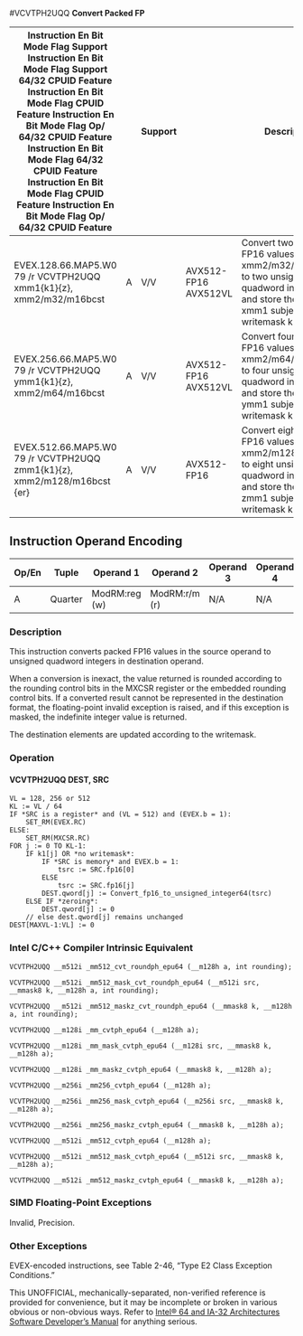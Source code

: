 #VCVTPH2UQQ
**Convert Packed FP**

| Instruction En Bit Mode Flag Support Instruction En Bit Mode Flag Support 64/32 CPUID Feature Instruction En Bit Mode Flag CPUID Feature Instruction En Bit Mode Flag Op/ 64/32 CPUID Feature Instruction En Bit Mode Flag 64/32 CPUID Feature Instruction En Bit Mode Flag CPUID Feature Instruction En Bit Mode Flag Op/ 64/32 CPUID Feature |     | Support |                      | Description                                                                                                                                      |
| ---------------------------------------------------------------------------------------------------------------------------------------------------------------------------------------------------------------------------------------------------------------------------------------------------------------------------------------------- | --- | ------- | -------------------- | ------------------------------------------------------------------------------------------------------------------------------------------------ |
| EVEX.128.66.MAP5.W0 79 /r VCVTPH2UQQ xmm1{k1}{z}, xmm2/m32/m16bcst                                                                                                                                                                                                                                                                             | A   | V/V     | AVX512-FP16 AVX512VL | Convert two packed FP16 values in xmm2/m32/m16bcst to two unsigned quadword integers, and store the result in xmm1 subject to writemask k1.      |
| EVEX.256.66.MAP5.W0 79 /r VCVTPH2UQQ ymm1{k1}{z}, xmm2/m64/m16bcst                                                                                                                                                                                                                                                                             | A   | V/V     | AVX512-FP16 AVX512VL | Convert four packed FP16 values in xmm2/m64/m16bcst to four unsigned quadword integers, and store the result in ymm1 subject to writemask k1.    |
| EVEX.512.66.MAP5.W0 79 /r VCVTPH2UQQ zmm1{k1}{z}, xmm2/m128/m16bcst {er}                                                                                                                                                                                                                                                                       | A   | V/V     | AVX512-FP16          | Convert eight packed FP16 values in xmm2/m128/m16bcst to eight unsigned quadword integers, and store the result in zmm1 subject to writemask k1. |

## Instruction Operand Encoding

| Op/En | Tuple   | Operand 1     | Operand 2     | Operand 3 | Operand 4 |
| ----- | ------- | ------------- | ------------- | --------- | --------- |
| A     | Quarter | ModRM:reg (w) | ModRM:r/m (r) | N/A       | N/A       |

### Description

This instruction converts packed FP16 values in the source operand to unsigned quadword integers in destination operand.

When a conversion is inexact, the value returned is rounded according to the rounding control bits in the MXCSR register or the embedded rounding control bits. If a converted result cannot be represented in the destination format, the floating-point invalid exception is raised, and if this exception is masked, the indefinite integer value is returned.

The destination elements are updated according to the writemask.

### Operation

#### VCVTPH2UQQ DEST, SRC

```
VL = 128, 256 or 512
KL := VL / 64
IF *SRC is a register* and (VL = 512) and (EVEX.b = 1):
    SET_RM(EVEX.RC)
ELSE:
    SET_RM(MXCSR.RC)
FOR j := 0 TO KL-1:
    IF k1[j] OR *no writemask*:
        IF *SRC is memory* and EVEX.b = 1:
            tsrc := SRC.fp16[0]
        ELSE
            tsrc := SRC.fp16[j]
        DEST.qword[j] := Convert_fp16_to_unsigned_integer64(tsrc)
    ELSE IF *zeroing*:
        DEST.qword[j] := 0
    // else dest.qword[j] remains unchanged
DEST[MAXVL-1:VL] := 0

```

### Intel C/C++ Compiler Intrinsic Equivalent

```
VCVTPH2UQQ __m512i _mm512_cvt_roundph_epu64 (__m128h a, int rounding);

```

```
VCVTPH2UQQ __m512i _mm512_mask_cvt_roundph_epu64 (__m512i src, __mmask8 k, __m128h a, int rounding);

```

```
VCVTPH2UQQ __m512i _mm512_maskz_cvt_roundph_epu64 (__mmask8 k, __m128h a, int rounding);

```

```
VCVTPH2UQQ __m128i _mm_cvtph_epu64 (__m128h a);

```

```
VCVTPH2UQQ __m128i _mm_mask_cvtph_epu64 (__m128i src, __mmask8 k, __m128h a);

```

```
VCVTPH2UQQ __m128i _mm_maskz_cvtph_epu64 (__mmask8 k, __m128h a);

```

```
VCVTPH2UQQ __m256i _mm256_cvtph_epu64 (__m128h a);

```

```
VCVTPH2UQQ __m256i _mm256_mask_cvtph_epu64 (__m256i src, __mmask8 k, __m128h a);

```

```
VCVTPH2UQQ __m256i _mm256_maskz_cvtph_epu64 (__mmask8 k, __m128h a);

```

```
VCVTPH2UQQ __m512i _mm512_cvtph_epu64 (__m128h a);

```

```
VCVTPH2UQQ __m512i _mm512_mask_cvtph_epu64 (__m512i src, __mmask8 k, __m128h a);

```

```
VCVTPH2UQQ __m512i _mm512_maskz_cvtph_epu64 (__mmask8 k, __m128h a);

```

### SIMD Floating-Point Exceptions

Invalid, Precision.

### Other Exceptions

EVEX-encoded instructions, see Table 2-46, “Type E2 Class Exception Conditions.”

This UNOFFICIAL, mechanically-separated, non-verified reference is provided for convenience, but it may be
incomplete or broken in various obvious or non-obvious
ways. Refer to [Intel® 64 and IA-32 Architectures Software Developer’s Manual](https://software.intel.com/en-us/download/intel-64-and-ia-32-architectures-sdm-combined-volumes-1-2a-2b-2c-2d-3a-3b-3c-3d-and-4) for anything serious.
